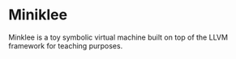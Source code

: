 # Miniklee

Minklee is a toy symbolic virtual machine built on top of the LLVM framework for teaching purposes.
